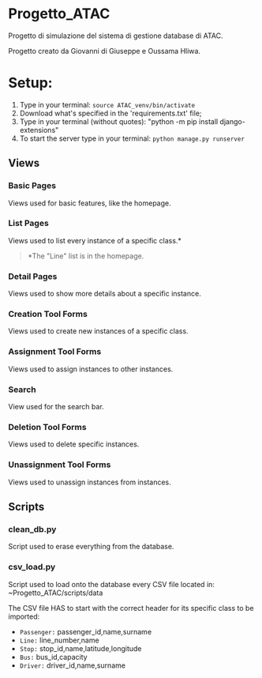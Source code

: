 # Progetto_ATAC
Progetto di simulazione del sistema di gestione database di ATAC.

Progetto creato da Giovanni di Giuseppe e Oussama Hliwa.



# Setup:

1. Type in your terminal:
    ```source ATAC_venv/bin/activate```
2. Download what's specified in the 'requirements.txt' file;
3. Type in your terminal (without quotes):
    "python -m pip install django-extensions"
4. To start the server type in your terminal:
    ```python manage.py runserver```



## Views
### Basic Pages

Views used for basic features, like the homepage.

### List Pages

Views used to list every instance of a specific class.*
> *The "Line" list is in the homepage.

### Detail Pages

Views used to show more details about a specific instance.

### Creation Tool Forms

Views used to create new instances of a specific class.

### Assignment Tool Forms

Views used to assign instances to other instances.

### Search

View used for the search bar.

### Deletion Tool Forms

Views used to delete specific instances.

### Unassignment Tool Forms

Views used to unassign instances from instances.



## Scripts
### clean_db.py

Script used to erase everything from the database.

### csv_load.py

Script used to load onto the database every CSV file located in:
    ~Progetto_ATAC/scripts/data

The CSV file HAS to start with the correct header for its specific class to be imported:
- `Passenger:` passenger_id,name,surname
- `Line:` line_number,name
- `Stop:` stop_id,name,latitude,longitude
- `Bus:` bus_id,capacity
- `Driver:` driver_id,name,surname